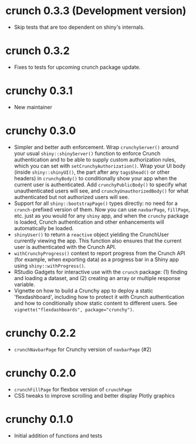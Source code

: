 # crunch 0.3.3 (Development version)
* Skip tests that are too dependent on shiny's internals. 

# crunch 0.3.2
* Fixes to tests for upcoming crunch package update.

# crunchy 0.3.1
* New maintainer

# crunchy 0.3.0
* Simpler and better auth enforcement. Wrap `crunchyServer()` around your usual `shiny::shinyServer()` function to enforce Crunch authentication and to be able to supply custom authorization rules, which you can set with `setCrunchyAuthorization()`. Wrap your UI body (inside `shiny::shinyUI()`, the part after any `tags$head()` or other headers) in `crunchyBody()` to conditionally show your app when the current user is authenticated. Add `crunchyPublicBody()` to specify what unauthenticated users will see, and `crunchyUnauthorizedBody()` for what authenticated but not authorized users will see.
* Support for all `shiny::bootstrapPage()` types directly: no need for a `crunch-`prefixed version of them. Now you can use `navbarPage`, `fillPage`, etc. just as you would for any `shiny` app, and when the `crunchy` package is loaded, Crunch authentication and other enhancements will automatically be loaded.
* `shinyUser()` to return a `reactive` object yielding the CrunchUser currently viewing the app. This function also ensures that the current user is authenticated with the Crunch API.
* `withCrunchyProgress()` context to report progress from the Crunch API (for example, when exporting data) as a progress bar in a Shiny app using `shiny::withProgress()`.
* RStudio Gadgets for interactive use with the `crunch` package: (1) finding and loading a dataset, and (2) creating an array or multiple response variable.
* Vignette on how to build a Crunchy app to deploy a static 'flexdashboard', including how to protect it with Crunch authentication and how to conditionally show static content to different users. See `vignette("flexdashboards", package="crunchy")`.

# crunchy 0.2.2

* `crunchNavbarPage` for Crunchy version of `navbarPage` (#2)

# crunchy 0.2.0

* `crunchFillPage` for flexbox version of `crunchPage`
* CSS tweaks to improve scrolling and better display Plotly graphics

# crunchy 0.1.0

* Initial addition of functions and tests
